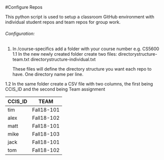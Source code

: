 
#Configure Repos


This python script is used to setup a classroom GitHub environment with individual student repos and team repos for group work.

###### Configuration: 

1.  In /course-specifics add a folder with your course number e.g. CS5600 
1.1 In the new newly created folder create two files: 
    directorystructure-team.txt
    directorystructure-individual.txt
   
    These files will define the directory structure you want each repo to have. One directory name per line. 
    
1.2 In the same folder create a CSV file with two columns, the first being CCIS_ID and the second being Team assignment 

| CCIS_ID  | TEAM |
| ------------- | ------------- |
| tim  | Fall18-101  |
| alex  | Fall18-102  |
| matt  | Fall18-101  |
| mike  | Fall18-103  |
| jack  | Fall18-101  |
| tom  | Fall18-102  |
